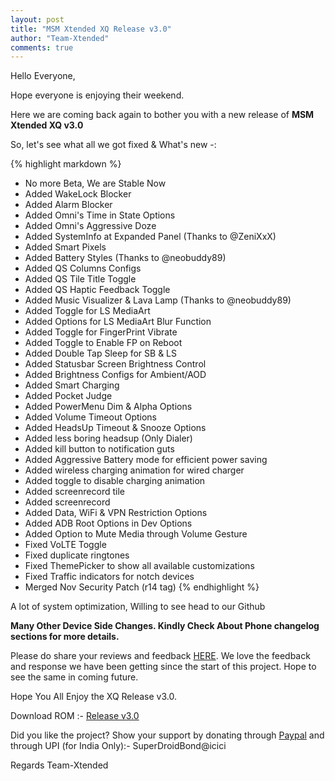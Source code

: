```yaml
---
layout: post
title: "MSM Xtended XQ Release v3.0"
author: "Team-Xtended"
comments: true
---
```

Hello Everyone,

Hope everyone is enjoying their weekend. 

Here we are coming back again to bother you with a new release of **MSM Xtended XQ v3.0**

So, let's see what all we got fixed & What's new -:

{% highlight markdown %}
* No more Beta, We are Stable Now
* Added WakeLock Blocker
* Added Alarm Blocker
* Added Omni's Time in State Options
* Added Omni's Aggressive Doze
* Added SystemInfo at Expanded Panel (Thanks to @ZeniXxX)
* Added Smart Pixels
* Added Battery Styles (Thanks to @neobuddy89)
* Added QS Columns Configs
* Added QS Tile Title Toggle
* Added QS Haptic Feedback Toggle
* Added Music Visualizer & Lava Lamp (Thanks to @neobuddy89)
* Added Toggle for LS MediaArt
* Added Options for LS MediaArt Blur Function
* Added Toggle for FingerPrint Vibrate
* Added Toggle to Enable FP on Reboot
* Added Double Tap Sleep for SB & LS
* Added Statusbar Screen Brightness Control
* Added Brightness Configs for Ambient/AOD
* Added Smart Charging
* Added Pocket Judge
* Added PowerMenu Dim & Alpha Options
* Added Volume Timeout Options
* Added HeadsUp Timeout & Snooze Options
* Added less boring headsup (Only Dialer)
* Added kill button to notification guts
* Added Aggressive Battery mode for efficient power saving
* Added wireless charging animation for wired charger
* Added toggle to disable charging animation
* Added screenrecord tile
* Added screenrecord
* Added Data, WiFi & VPN Restriction Options
* Added ADB Root Options in Dev Options
* Added Option to Mute Media through Volume Gesture
* Fixed VoLTE Toggle
* Fixed duplicate ringtones
* Fixed ThemePicker to show all available customizations
* Fixed Traffic indicators for notch devices
* Merged Nov Security Patch (r14 tag)
{% endhighlight %}

A lot of system optimization, Willing to see head to our Github

**Many Other Device Side Changes. Kindly Check About Phone changelog sections for more details.**

Please do share your reviews and feedback [HERE](https://sourceforge.net/projects/xtended/reviews). We love the feedback and response we have been getting since the start of this project. Hope to see the same in coming future.

Hope You All Enjoy the XQ Release v3.0.

Download ROM :- [Release v3.0](https://sourceforge.net/projects/xtended/files) 

Did you like the project? Show your support by donating through [Paypal](https://www.paypal.me/superdroidbond) and  through UPI (for India Only):- SuperDroidBond@icici

Regards
Team-Xtended